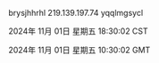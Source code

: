 brysjhhrhl 219.139.197.74 yqqlmgsycl

2024年 11月 01日 星期五 18:30:02 CST

2024年 11月 01日 星期五 10:30:02 GMT

